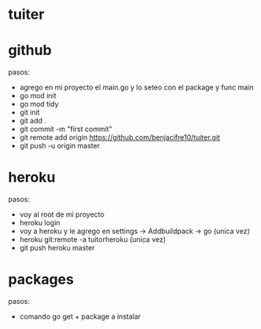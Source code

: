 # tuiter

# github
pasos:
- agrego en mi proyecto el main.go y lo seteo con el package y func main
- go mod init
- go mod tidy
- git init
- git add .
- git commit -m "first commit"
- git remote add origin https://github.com/benjacifre10/tuiter.git
- git push -u origin master

# heroku
pasos:
- voy al root de mi proyecto
- heroku login
- voy a heroku y le agrego en settings -> Addbuildpack -> go (unica vez)
- heroku git:remote -a tuitorheroku (unica vez)
- git push heroku master

# packages
pasos:
- comando go get + package a instalar
